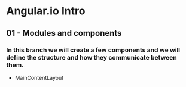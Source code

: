 # Angular.io Intro
## 01 - Modules and components
### In this branch we will create a few components and we will define the structure and how they communicate between them.
- MainContentLayout